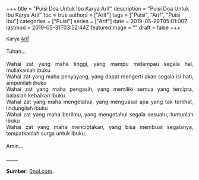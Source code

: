 +++
title = "Puisi Doa Untuk Ibu Karya Arif"
description = "Puisi Doa Untuk Ibu Karya Arif"
toc = true
authors = ["Arif"]
tags = ["Puisi", "Arif", "Puisi Ibu"]
categories = ["Puisi"]
series = ["Arif"]
date = 2019-05-29T05:01:00Z
lastmod = 2019-05-31T03:52:44Z
featuredImage = ""
draft = false
+++

<div style="text-align: justify;">
<div style="font-size: small;">Karya <a href="/authors/arif/" target="_blank">Arif</a></div><br />
Tuhan...<br /><br />Wahai zat yang maha tinggi, yang mampu melampau segala hal, muliakanlah ibuku<br />Wahai zat yang maha penyayang, yang dapat mengerti akan segala isi hati, ampunilah ibuku<br />Wahai zat yang maha pengasih, yang memiliki semua yang tercipta, balaslah kebaikan ibuku<br />Wahai zat yang maha mengetahui, yang menguasai apa yang tak terlihat, lindungilah ibuku<br />Wahai zat yang maha berilmu, yang mengetahui segala sesuatu, tuntunlah ibuku<br />Wahai zat yang maha menciptakan, yang bisa membuat segalanya, tempatkanlah surga untuk ibuku<br /><br />Amin...<br /><br />_____
<br /><br /><b>Sumber:</b> <a href="https://www.0nol.com/puisi-ibu.html">0nol.com</a>.</div>
